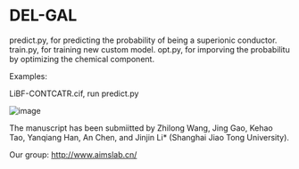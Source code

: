 # DEL-GAL
predict.py, for predicting the probability of being a superionic conductor.
train.py, for training new custom model.
opt.py, for imporving the probabilitu by optimizing the chemical component.

Examples:

LiBF-CONTCATR.cif, run predict.py

![image](https://user-images.githubusercontent.com/104205506/202104960-06e7ef55-3820-4579-b3f3-ab3ca6d86789.png)

The manuscript has been submiitted by Zhilong Wang, Jing Gao, Kehao Tao, Yanqiang Han, An Chen, and Jinjin Li* (Shanghai Jiao Tong University).

Our group: http://www.aimslab.cn/
